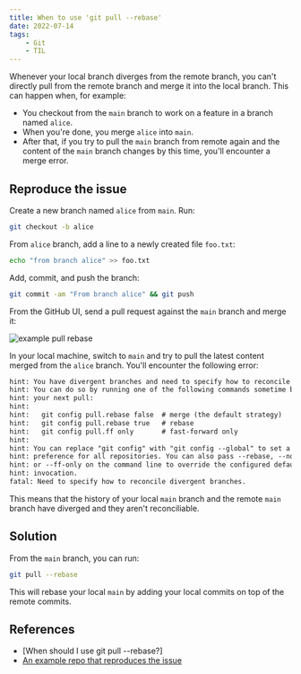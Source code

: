 ```yaml
---
title: When to use 'git pull --rebase'
date: 2022-07-14
tags:
    - Git
    - TIL
---
```


Whenever your local branch diverges from the remote branch, you can't directly pull from the
remote branch and merge it into the local branch. This can happen when, for example:

* You checkout from the `main` branch to work on a feature in a branch named `alice`.
* When you're done, you merge `alice` into `main`.
* After that, if you try to pull the `main` branch from remote again and the content of the
`main` branch changes by this time, you'll encounter a merge error.

## Reproduce the issue

Create a new branch named `alice` from `main`. Run:

```sh
git checkout -b alice
```

From `alice` branch, add a line to a newly created file `foo.txt`:

```sh
echo "from branch alice" >> foo.txt
```

Add, commit, and push the branch:

```sh
git commit -am "From branch alice" && git push
```

From the GitHub UI, send a pull request against the `main` branch and merge it:

![example pull rebase][image_1]

In your local machine, switch to `main` and try to pull the latest content merged from the
`alice` branch. You'll encounter the following error:

```txt
hint: You have divergent branches and need to specify how to reconcile them.
hint: You can do so by running one of the following commands sometime before
hint: your next pull:
hint:
hint:   git config pull.rebase false  # merge (the default strategy)
hint:   git config pull.rebase true   # rebase
hint:   git config pull.ff only       # fast-forward only
hint:
hint: You can replace "git config" with "git config --global" to set a default
hint: preference for all repositories. You can also pass --rebase, --no-rebase,
hint: or --ff-only on the command line to override the configured default per
hint: invocation.
fatal: Need to specify how to reconcile divergent branches.
```
This means that the history of your local `main` branch and the remote `main` branch
have diverged and they aren't reconciliable.

## Solution

From the `main` branch, you can run:

```sh
git pull --rebase
```

This will rebase your local `main` by adding your local commits on top of the remote
commits.

## References

* [When should I use git pull --rebase?]
* [An example repo that reproduces the issue]


[image_1]: https://user-images.githubusercontent.com/30027932/179367132-de85b59e-aa1c-477e-b3b2-89593f3a8b4c.png
[when should i use git pull --rebase]: https://stackoverflow.com/questions/2472254/when-should-i-use-git-pull-rebase
[an example repo that reproduces the issue]: https://github.com/rednafi/_pull-rebase
